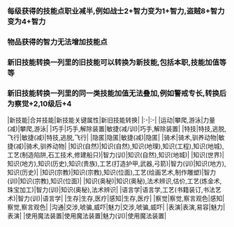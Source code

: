 ### 每级获得的技能点职业减半,例如战士2+智力变为1+智力,盗贼8+智力变为4+智力 ###  
### 物品获得的智力无法增加技能点 ###  
### 新旧技能转换一列里的旧技能可以转换为新技能,包括本职,技能加值等等 ###    
### 新旧技能转换一列里的同一类技能加值无法叠加,例如警戒专长,转换后为察觉+2,10级后+4 ###    

|新技能|合并技能|新技能关键属性|新旧技能转换|
|:-|:-|
|运动|攀爬,游泳|力量(减)|攀爬,游泳|
|巧手|巧手,解除装置|敏捷(减/训)|巧手,解除装置|
|特技|特技,逃脱,飞行|敏捷(减)|特技,逃脱,飞行|
|隐匿|隐匿|敏捷(减)|隐匿|
|骑术|骑术,驯养动物|敏捷(减)|骑术,驯养动物|
|知识(自然)|知识(自然),知识(地理),知识(工程),知识(地城),工艺(制造陷阱,石工技术,修建船只)|智力(训)|知识(自然),知识(地城)|
|知识(世界)|知识(地方),知识(历史),知识(贵族),工艺(打造护甲,武器,弓箭)|智力(训)|知识(地方),知识(历史)|
|知识(宗教)|知识(宗教),知识(位面),工艺(绘画艺术,制作雕塑)|智力(训)|知识(宗教),知识(位面)|
|知识(奥秘)|知识(奥秘),法术辨识,估价,工艺(炼金术,珠宝加工)|智力(训)|知识(奥秘),法术辨识|
|语言学|语言学,工艺(书籍装订,书法艺术)|智力(训)|语言学|
|生存|生存,医疗|感知|生存,医疗|
|察觉|察觉,察言观色|感知|察觉,察言观色|
|沟通|交涉,唬骗,威吓|魅力|交涉,唬骗,威吓|
|表演|表演,易容|魅力|表演|
|使用魔法装置|使用魔法装置|魅力(训)|使用魔法装置|